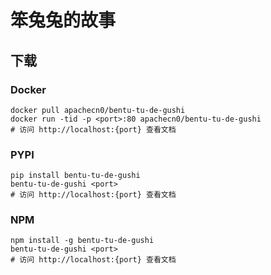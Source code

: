 # 笨兔兔的故事

## 下载

### Docker

```
docker pull apachecn0/bentu-tu-de-gushi
docker run -tid -p <port>:80 apachecn0/bentu-tu-de-gushi
# 访问 http://localhost:{port} 查看文档
```

### PYPI

```
pip install bentu-tu-de-gushi
bentu-tu-de-gushi <port>
# 访问 http://localhost:{port} 查看文档
```

### NPM

```
npm install -g bentu-tu-de-gushi
bentu-tu-de-gushi <port>
# 访问 http://localhost:{port} 查看文档
```